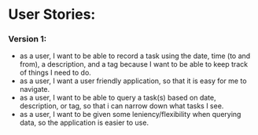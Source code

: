 # User Stories: 

### Version 1:
- as a user, I want to be able to record a task using the date, time (to and from), a description, and a tag because I want to be able to keep track of things I need to do.
- as a user, I want a user friendly application, so that it is easy for me to navigate.
- as a user, I want to be able to query a task(s) based on date, description, or tag, so that i can narrow down what tasks I see.
- as a user, I want to be given some leniency/flexibility when querying data, so the application is easier to use.